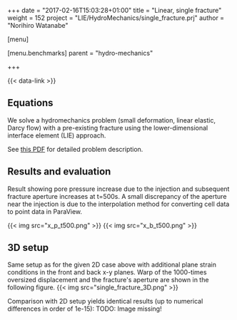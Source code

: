 +++
date = "2017-02-16T15:03:28+01:00"
title = "Linear, single fracture"
weight = 152
project = "LIE/HydroMechanics/single_fracture.prj"
author = "Norihiro Watanabe"

[menu]

  [menu.benchmarks]
    parent = "hydro-mechanics"

+++

{{< data-link >}}

## Equations

We solve a hydromechanics problem (small deformation, linear elastic, Darcy flow) with a pre-existing fracture using the lower-dimensional interface element (LIE) approach.

See [this PDF](LIE_HM.pdf) for detailed problem description.

## Results and evaluation

Result showing pore pressure increase due to the injection and subsequent fracture aperture increases at t=500s. A small discrepancy of the aperture near the injection is due to the interpolation method for converting cell data to point data in ParaView.

{{< img src="x_p_t500.png" >}}
{{< img src="x_b_t500.png" >}}

## 3D setup

Same setup as for the given 2D case above with additional plane strain
conditions in the front and back x-y planes.
Warp of the 1000-times oversized displacement and the fracture's aperture are
shown in the following figure.
{{< img src="single_fracture_3D.png" >}}

Comparison with 2D setup yields identical results (up to numerical differences
in order of 1e-15):
TODO: Image missing!
